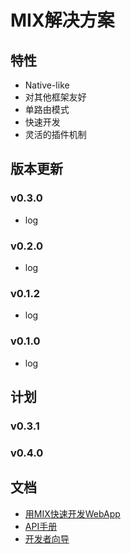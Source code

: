 # MIX解决方案

## 特性

* Native-like
* 对其他框架友好
* 单路由模式
* 快速开发
* 灵活的插件机制

## 版本更新

### v0.3.0

- log

### v0.2.0

- log

### v0.1.2

- log

### v0.1.0

- log

## 计划

### v0.3.1

### v0.4.0

## 文档

* [用MIX快速开发WebApp](doc/tutorial.md)
* [API手册](doc/api.md)
* [开发者向导](doc/guide.md)

